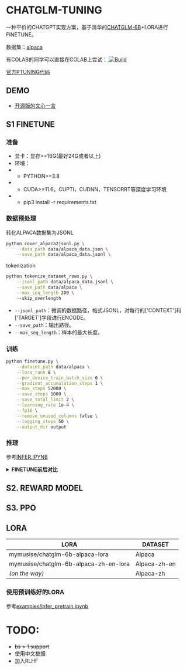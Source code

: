 # CHATGLM-TUNING

一种平价的CHATGPT实现方案，基于清华的[CHATGLM-6B](https://github.com/THUDM/ChatGLM-6B)+LORA进行FINETUNE。

数据集：[alpaca](https://github.com/tatsu-lab/stanford_alpaca)

有COLAB的同学可以直接在COLAB上尝试：<a href="https://colab.research.google.com/github/mymusise/ChatGLM-Tuning/blob/master/examples/finetune.ipynb">
        <img alt="Build" src="https://colab.research.google.com/assets/colab-badge.svg">
    </a>

[官方PTUNING代码](https://github.com/THUDM/ChatGLM-6B/blob/main/ptuning)


## DEMO

- [开源版的文心一言](https://github.com/visual-openllm/visual-openllm)


## S1 FINETUNE

### 准备

- 显卡：显存>=16G(最好24G或者以上)
- 环境：
- - PYTHON>=3.8
- - CUDA>=11.6，CUPTI，CUDNN，TENSORRT等深度学习环境
- - pip3 install -r requirements.txt


### 数据预处理


转化ALPACA数据集为JSONL

```bash
python cover_alpaca2jsonl.py \
    --data_path data/alpaca_data.json \
    --save_path data/alpaca_data.jsonl \
```

tokenization

```bash
python tokenize_dataset_rows.py \
    --jsonl_path data/alpaca_data.jsonl \
    --save_path data/alpaca \
    --max_seq_length 200 \ 
    --skip_overlength
```

- `--jsonl_path`：微调的数据路径，格式JSONL，对每行的['CONTEXT']和['TARGET']字段进行ENCODE。
- `--save_path`：输出路径。
- `--max_seq_length`：样本的最大长度。

### 训练

```bash
python finetune.py \
    --dataset_path data/alpaca \
    --lora_rank 8 \
    --per_device_train_batch_size 6 \
    --gradient_accumulation_steps 1 \
    --max_steps 52000 \
    --save_steps 1000 \
    --save_total_limit 2 \
    --learning_rate 1e-4 \
    --fp16 \
    --remove_unused_columns false \
    --logging_steps 50 \
    --output_dir output
```

### 推理

参考[INFER.IPYNB](infer.ipynb)

<details><summary><b>FINETUNE前后对比</b></summary>


利用ALPACA数据集合对CHATGLM-6B FINETUNE后，在ALPACA数据集上表现得更好：
- `ANSWER:` 是模型的输出
- `#### ANSWER:` 是原答案
![](https://user-images.githubusercontent.com/6883957/226977555-c00c796f-4fdb-4613-810a-8b9a6068bb1b.jpeg)


</details>


## S2. REWARD MODEL

## S3. PPO


## LORA

| LORA                                  | DATASET      |
| ------------------------------------- | ------------ |
| mymusise/chatglm-6b-alpaca-lora       | Alpaca       |
| mymusise/chatglm-6b-alpaca-zh-en-lora | Alpaca-zh-en |
| *(on the way)*                        | Alpaca-zh    |

### 使用预训练好的LORA

参考[examples/infer_pretrain.ipynb](https://colab.research.google.com/github/mymusise/ChatGLM-Tuning/blob/master/examples/infer_pretrain.ipynb)


# TODO:

- ~~bs > 1 support~~
- 使用中文数据
- 加入RLHF